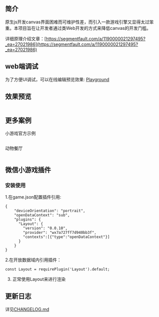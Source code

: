 ## 简介
原生js开发canvas界面困难而可维护性差，而引入一款游戏引擎又显得太过笨重。本项目旨在让开发者通过类Web开发的方式来降低canvas的开发门槛。

详细原理介绍文章：[https://segmentfault.com/a/1190000021297495?_ea=27021986](https://segmentfault.com/a/1190000021297495?_ea=27021986)

## web端调试
为了方便UI调试，可以在线编辑预览效果: [Playground](https://wechat-miniprogram.github.io/minigame-canvas-engine/playground.html)

## 效果预览
<img :src="$withBase('/imgs/screenshot.gif')" width=300>

## 更多案例
小游戏官方示例

<img :src="$withBase('/imgs/demo.png')" width=300>

动物餐厅

<img :src="$withBase('/imgs/canting.png')" width=300>

## 微信小游戏插件
### 安装使用
1.在game.json配置插件引用:
```
{
    "deviceOrientation": "portrait",
    "openDataContext": "sub",
    "plugins": {
      "Layout": {
        "version": "0.0.10",
        "provider": "wx7a727ff7d940bb3f",
        "contexts":[{"type":"openDataContext"}]
      }
    }
}

```

2.在开放数据域内引用插件：
```
const Layout = requirePlugin('Layout').default;
```

3. 正常使用Layout来进行渲染

## 更新日志
详见[CHANGELOG.md](CHANGELOG.md)
